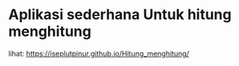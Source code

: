 # Aplikasi sederhana Untuk hitung menghitung
lihat: https://iseplutpinur.github.io/Hitung_menghitung/
